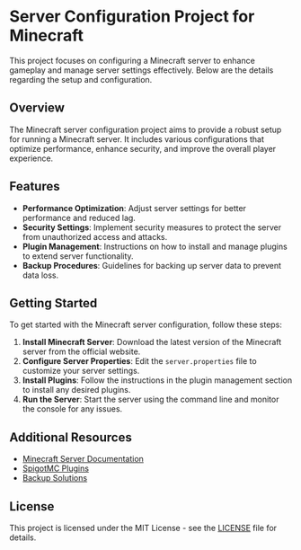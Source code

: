 # Server Configuration Project for Minecraft

This project focuses on configuring a Minecraft server to enhance gameplay and manage server settings effectively. Below are the details regarding the setup and configuration.

## Overview

The Minecraft server configuration project aims to provide a robust setup for running a Minecraft server. It includes various configurations that optimize performance, enhance security, and improve the overall player experience.

## Features

- **Performance Optimization**: Adjust server settings for better performance and reduced lag.
- **Security Settings**: Implement security measures to protect the server from unauthorized access and attacks.
- **Plugin Management**: Instructions on how to install and manage plugins to extend server functionality.
- **Backup Procedures**: Guidelines for backing up server data to prevent data loss.

## Getting Started

To get started with the Minecraft server configuration, follow these steps:

1. **Install Minecraft Server**: Download the latest version of the Minecraft server from the official website.
2. **Configure Server Properties**: Edit the `server.properties` file to customize your server settings.
3. **Install Plugins**: Follow the instructions in the plugin management section to install any desired plugins.
4. **Run the Server**: Start the server using the command line and monitor the console for any issues.

## Additional Resources

- [Minecraft Server Documentation](https://www.minecraft.net/en-us/download/server)
- [SpigotMC Plugins](https://www.spigotmc.org/resources/)
- [Backup Solutions](https://www.minecraftforum.net/forums/support/server-support-and/2973684-how-to-backup-your-minecraft-server)

## License

This project is licensed under the MIT License - see the [LICENSE](../../../LICENSE) file for details.